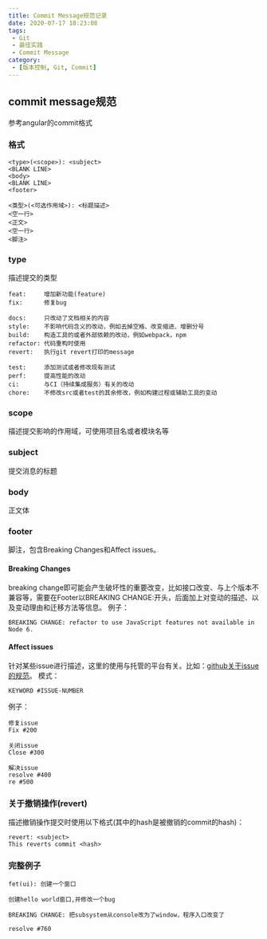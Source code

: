 ```yaml
---
title: Commit Message规范记录
date: 2020-07-17 18:23:08
tags:
 - Git
 - 最佳实践
 - Commit Message
category:
 - [版本控制, Git, Commit]
---
```

## commit message规范
参考angular的commit格式
### 格式
```
<type>(<scope>): <subject>
<BLANK LINE>
<body>
<BLANK LINE>
<footer>

<类型>(<可选作用域>): <标题描述>
<空一行>
<正文>
<空一行>
<脚注>
```
### type
描述提交的类型
```
feat:     增加新功能(feature)
fix:      修复bug

docs:     只改动了文档相关的内容
style:    不影响代码含义的改动，例如去掉空格、改变缩进、增删分号
build:    构造工具的或者外部依赖的改动，例如webpack，npm
refactor: 代码重构时使用
revert:   执行git revert打印的message

test:     添加测试或者修改现有测试
perf:     提高性能的改动
ci:       与CI（持续集成服务）有关的改动
chore:    不修改src或者test的其余修改，例如构建过程或辅助工具的变动
```
### scope
描述提交影响的作用域，可使用项目名或者模块名等
### subject
提交消息的标题
### body
正文体
### footer
脚注，包含Breaking Changes和Affect issues。
#### Breaking Changes
breaking change即可能会产生破坏性的重要改变，比如接口改变、与上个版本不兼容等，需要在Footer以BREAKING CHANGE:开头，后面加上对变动的描述、以及变动理由和迁移方法等信息。
例子：
```
BREAKING CHANGE: refactor to use JavaScript features not available in Node 6.
```
#### Affect issues
针对某些issue进行描述，这里的使用与托管的平台有关。比如：[github关于issue的规范](https://docs.github.com/en/github/managing-your-work-on-github/linking-a-pull-request-to-an-issue)。
模式：
```
KEYWORD #ISSUE-NUMBER
```
例子：
```
修复issue
Fix #200

关闭issue
Close #300

解决issue
resolve #400
re #500
```
### 关于撤销操作(revert)
描述撤销操作提交时使用以下格式(其中的hash是被撤销的commit的hash)：
```
revert: <subject>
This reverts commit <hash>
```
### 完整例子
```
fet(ui): 创建一个窗口

创建hello world窗口,并修改一个bug

BREAKING CHANGE: 把subsystem从console改为了window，程序入口改变了

resolve #760

```